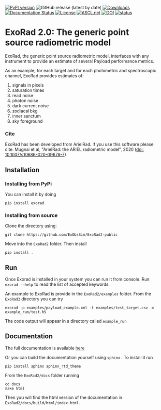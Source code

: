 [![PyPI version](https://badge.fury.io/py/exorad.svg)](https://badge.fury.io/py/exorad)
![GitHub release (latest by date)](https://img.shields.io/github/v/release/ExObsSim/Exorad2-public?color=gree&label=GitHub%20release)
[![Downloads](https://pepy.tech/badge/exorad)](https://pepy.tech/project/exorad)
[![Documentation Status](https://readthedocs.org/projects/exorad2-public/badge/?version=latest)](https://exorad2-public.readthedocs.io/en/latest/?badge=latest)
[![License](https://img.shields.io/badge/License-BSD_3--Clause-blue.svg)](https://opensource.org/licenses/BSD-3-Clause)
[![ASCL.net](https://img.shields.io/badge/ascl-2210.006-blue.svg?colorB=262255)](https://ascl.net/2210.006)
[![DOI](https://zenodo.org/badge/DOI/10.5281/zenodo.8367214.svg)](https://doi.org/10.5281/zenodo.8367214)
[![status](https://joss.theoj.org/papers/d770a319b30cf50ef5a48ed9cebbfd57/status.svg)](https://joss.theoj.org/papers/d770a319b30cf50ef5a48ed9cebbfd57)

# ExoRad 2.0: The generic point source radiometric model


ExoRad, the generic point source radiometric model, interfaces with any instrument to provide an estimate of several Payload performance metrics.

As an example, for each target and for each photometric and spectroscopic channel, ExoRad provides estimates of:

1) signals in pixels
2) saturation times
3) read noise 
4) photon noise
5) dark current noise
6) zodiacal bkg
7) inner sanctum
8) sky foreground

### Cite
ExoRad has been developed from ArielRad. 
If you use this software please cite:
Mugnai et al, "ArielRad: the ARIEL radiometric model", 2020 ([doi: 10.1007/s10686-020-09676-7](https://link.springer.com/article/10.1007%2Fs10686-020-09676-7))

## Installation
### Installing from PyPi
You can install it by doing

    pip install exorad

### Installing from source
Clone the directory using:

    git clone https://github.com/ExObsSim/ExoRad2-public
Move into the `ExoRad2` folder.
Then install

    pip install .

## Run
Once Exorad is installed in your system you can run it from console. 
Run `exorad --help` to read the list of accepted keywords.  

An example to ExoRad is provide in the `ExoRad2/examples` folder. From the `ExoRad2` directory you can try

    exorad -p examples/payload_example.xml -t examples/test_target.csv -o example_run/test.h5 

The code output will appear in a directory called `example_run`

## Documentation
The full documentation is available [here](https://exorad2-public.readthedocs.io/en/latest/) 

Or you can build the documentation yourself using `sphinx` . To install it run
    
    pip install sphinx sphinx_rtd_theme
    
From the `ExoRad2/docs` folder running
    
    cd docs
    make html

Then you will find the html version of the documentation in `ExoRad2/docs/build/html/index.html`.
